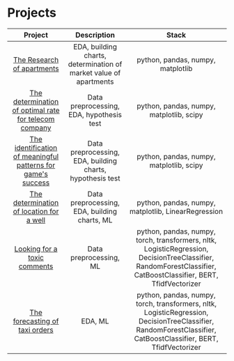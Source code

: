 # Projects

|Project|Description|Stack|
|:------:|:---:|:-----------:|
|[The Research of apartments](yandex.project2.ipynb)|EDA, building charts, determination of market value of apartments|python, pandas, numpy, matplotlib|
|[The determination of optimal rate for telecom company](yandex.project3.ipynb)|Data preprocessing, EDA, hypothesis test|python, pandas, numpy, matplotlib, scipy|
|[The identification of meaningful patterns for game's success](yandex.project4.ipynb)|Data preprocessing, EDA, building charts, hypothesis test|python, pandas, numpy, matplotlib, scipy|
|[The determination of location for a well](yandex.project7.ipynb)|Data preprocessing, EDA, building charts, ML|python, pandas, numpy, matplotlib, LinearRegression|
|[Looking for a toxic comments](https://github.com/kateriinaa/Projects/blob/main/%D0%9F%D0%A0%D0%9E%D0%95%D0%9A%D0%A2%20%D0%92%D0%B8%D0%BA%D0%B8%D1%88%D0%BE%D0%BF%20bert.ipynb)|Data preprocessing, ML|python, pandas, numpy,  torch, transformers, nltk, LogisticRegression, DecisionTreeClassifier, RandomForestClassifier, CatBoostClassifier, BERT, TfidfVectorizer|
|[The forecasting of taxi orders](https://github.com/kateriinaa/Projects/blob/main/yandex.project10.%D0%B2%D1%80%D0%B5%D0%BC%D0%B5%D0%BD%D0%BD%D1%8B%D0%B5%20%D1%80%D1%8F%D0%B4%D1%8B.ipynb)|EDA, ML|python, pandas, numpy,  torch, transformers, nltk, LogisticRegression, DecisionTreeClassifier, RandomForestClassifier, CatBoostClassifier, BERT, TfidfVectorizer|
